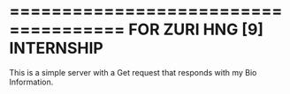 =====================================
FOR ZURI HNG [9] INTERNSHIP
=====================================

This is a simple server with a Get request that responds with my Bio Information.
